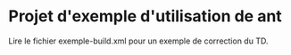 # Projet d'exemple d'utilisation de ant

Lire le fichier exemple-build.xml pour un exemple de correction du TD.

